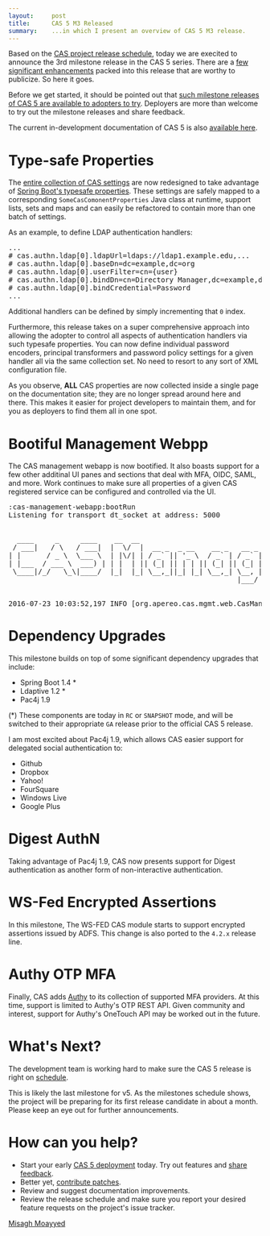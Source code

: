 ```yaml
---
layout:     post
title:      CAS 5 M3 Released
summary:    ...in which I present an overview of CAS 5 M3 release.
---
```


Based on the [CAS project release schedule](https://github.com/apereo/cas/milestones), today we are execited to announce the 3rd milestone release in the CAS 5 series. There are a [few significant enhancements](https://github.com/apereo/cas/releases/tag/v5.0.0.M3) packed into this release that are worthy to publicize. So here it goes. 

Before we get started, it should be pointed out that [such milestone releases of CAS 5 are available to adopters to try](https://github.com/apereo/cas-overlay-template/tree/5.0). Deployers are more than welcome to try out the milestone releases and share feedback. 

The current in-development documentation of CAS 5 is also [available here](https://apereo.github.io/cas/development/index.html).

# Type-safe Properties

The [entire collection of CAS settings](https://apereo.github.io/cas/development/installation/Configuration-Properties.html) are now redesigned to take advantage of [Spring Boot's typesafe properties](http://docs.spring.io/spring-boot/docs/current/reference/html/boot-features-external-config.html#boot-features-external-config-typesafe-configuration-properties). These settings are safely mapped to a corresponding `SomeCasComonentProperties` Java class at runtime, support lists, sets and maps and can easily be refactored to contain more than one batch of settings. 

As an example, to define LDAP authentication handlers:

<pre class="prettyprint lang-xml">
...
# cas.authn.ldap[0].ldapUrl=ldaps://ldap1.example.edu,...
# cas.authn.ldap[0].baseDn=dc=example,dc=org
# cas.authn.ldap[0].userFilter=cn={user}
# cas.authn.ldap[0].bindDn=cn=Directory Manager,dc=example,dc=org
# cas.authn.ldap[0].bindCredential=Password
...
</pre>

Additional handlers can be defined by simply incrementing that `0` index. 

Furthermore, this release takes on a super comprehensive approach into allowing the adopter to control all aspects of authentication handlers via such typesafe properties. You can now define individual password encoders, principal transformers and password policy settings for a given handler all via the same collection set. No need to resort to any sort of XML configuration file. 

As you observe, **ALL** CAS properties are now collected inside a single page on the documentation site; they are no longer spread around here and there. This makes it easier for project developers to maintain them, and for you as deployers to find them all in one spot. 

# Bootiful Management Webpp

The CAS management webapp is now bootified. It also boasts support for a few other additinal UI panes and sections that deal with MFA, OIDC, SAML, and more. Work continues to make sure all properties of a given CAS registered service can be configured and controlled via the UI. 

<pre class="prettyprint lang-bash">
:cas-management-webapp:bootRun
Listening for transport dt_socket at address: 5000


  ____     _     ____    __  __                                                            _   
 / ___|   / \   / ___|  |  \/  |  __ _  _ __    __ _   __ _   ___  _ __ ___    ___  _ __  | |_ 
| |      / _ \  \___ \  | |\/| | / _` || '_ \  / _` | / _` | / _ \| '_ ` _ \  / _ \| '_ \ | __|
| |___  / ___ \  ___) | | |  | || (_| || | | || (_| || (_| ||  __/| | | | | ||  __/| | | || |_ 
 \____|/_/   \_\|____/  |_|  |_| \__,_||_| |_| \__,_| \__, | \___||_| |_| |_| \___||_| |_| \__|
                                                      |___/                                    


2016-07-23 10:03:52,197 INFO [org.apereo.cas.mgmt.web.CasManagementWebApplication] - <The following profiles are active: native></pre>

# Dependency Upgrades

This milestone builds on top of some significant dependency upgrades that include:

- Spring Boot 1.4 *
- Ldaptive 1.2 *
- Pac4j 1.9

(*) These components are today in `RC` or `SNAPSHOT` mode, and will be switched to their appropriate `GA` release prior to the official CAS 5 release.

I am most excited about Pac4j 1.9, which allows CAS easier support for delegated social authentication to:

- Github
- Dropbox
- Yahoo!
- FourSquare
- Windows Live
- Google Plus

# Digest AuthN

Taking advantage of Pac4j 1.9, CAS now presents support for Digest authentication as another form of non-interactive authentication.

# WS-Fed Encrypted Assertions

In this milestone, The WS-FED CAS module starts to support encrypted assertions issued by ADFS. This change is also ported to the `4.2.x` release line.

# Authy OTP MFA

Finally, CAS adds [Authy](https://www.authy.com) to its collection of supported MFA providers. At this time, support is limited to Authy's OTP REST API. Given community and interest, support for Authy's OneTouch API may be worked out in the future.

# What's Next?

The development team is working hard to make sure the CAS 5 release is right on [schedule](https://github.com/apereo/cas/milestones). 

This is likely the last milestone for v5. As the milestones schedule shows, the project will be preparing for its first release candidate in about a month. Please keep an eye out for further announcements.

# How can you help?

- Start your early [CAS 5 deployment](https://github.com/apereo/cas-overlay-template/tree/5.0) today. Try out features and [share feedback](https://apereo.github.io/cas/Mailing-Lists.html).
- Better yet, [contribute patches](https://apereo.github.io/cas/developer/Contributor-Guidelines.html).
- Review and suggest documentation improvements.
- Review the release schedule and make sure you report your desired feature requests on the project's issue tracker.

[Misagh Moayyed](https://twitter.com/misagh84)












